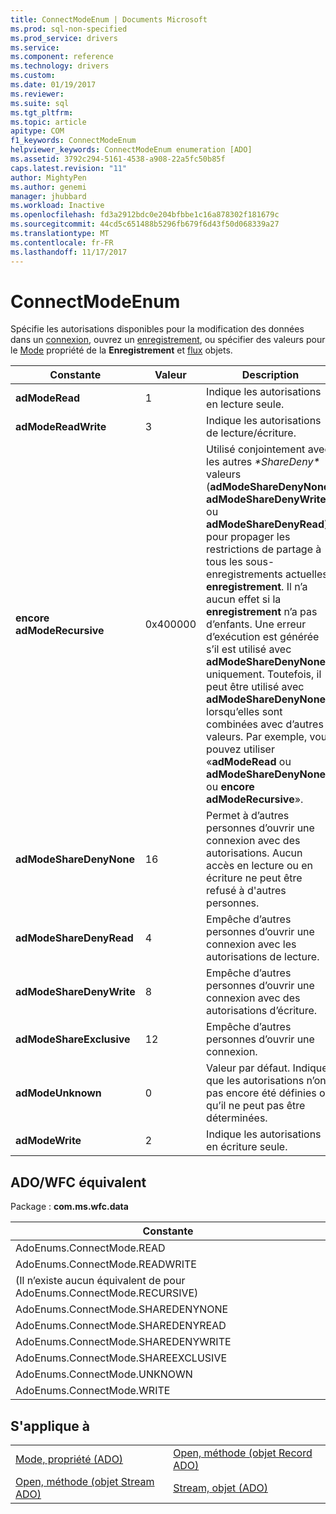 ```yaml
---
title: ConnectModeEnum | Documents Microsoft
ms.prod: sql-non-specified
ms.prod_service: drivers
ms.service: 
ms.component: reference
ms.technology: drivers
ms.custom: 
ms.date: 01/19/2017
ms.reviewer: 
ms.suite: sql
ms.tgt_pltfrm: 
ms.topic: article
apitype: COM
f1_keywords: ConnectModeEnum
helpviewer_keywords: ConnectModeEnum enumeration [ADO]
ms.assetid: 3792c294-5161-4538-a908-22a5fc50b85f
caps.latest.revision: "11"
author: MightyPen
ms.author: genemi
manager: jhubbard
ms.workload: Inactive
ms.openlocfilehash: fd3a2912bdc0e204bfbbe1c16a878302f181679c
ms.sourcegitcommit: 44cd5c651488b5296fb679f6d43f50d068339a27
ms.translationtype: MT
ms.contentlocale: fr-FR
ms.lasthandoff: 11/17/2017
---
```

# <a name="connectmodeenum"></a>ConnectModeEnum
Spécifie les autorisations disponibles pour la modification des données dans un [connexion](../../../ado/reference/ado-api/connection-object-ado.md), ouvrez un [enregistrement](../../../ado/reference/ado-api/record-object-ado.md), ou spécifier des valeurs pour le [Mode](../../../ado/reference/ado-api/mode-property-ado.md) propriété de la  **Enregistrement** et [flux](../../../ado/reference/ado-api/stream-object-ado.md) objets.  
  
|Constante|Valeur| Description|  
|--------------|-----------|-----------------|  
|**adModeRead**|1|Indique les autorisations en lecture seule.|  
|**adModeReadWrite**|3|Indique les autorisations de lecture/écriture.|  
|**encore adModeRecursive**|0x400000|Utilisé conjointement avec les autres  *\*ShareDeny\**  valeurs (**adModeShareDenyNone**, **adModeShareDenyWrite**, ou **adModeShareDenyRead**) pour propager les restrictions de partage à tous les sous-enregistrements actuelles **enregistrement**. Il n’a aucun effet si la **enregistrement** n’a pas d’enfants. Une erreur d’exécution est générée s’il est utilisé avec **adModeShareDenyNone** uniquement. Toutefois, il peut être utilisé avec **adModeShareDenyNone** lorsqu’elles sont combinées avec d’autres valeurs. Par exemple, vous pouvez utiliser «**adModeRead** ou **adModeShareDenyNone** ou **encore adModeRecursive**».|  
|**adModeShareDenyNone**|16|Permet à d’autres personnes d’ouvrir une connexion avec des autorisations. Aucun accès en lecture ou en écriture ne peut être refusé à d'autres personnes.|  
|**adModeShareDenyRead**|4|Empêche d’autres personnes d’ouvrir une connexion avec les autorisations de lecture.|  
|**adModeShareDenyWrite**|8|Empêche d’autres personnes d’ouvrir une connexion avec des autorisations d’écriture.|  
|**adModeShareExclusive**|12|Empêche d’autres personnes d’ouvrir une connexion.|  
|**adModeUnknown**|0|Valeur par défaut. Indique que les autorisations n’ont pas encore été définies ou qu’il ne peut pas être déterminées.|  
|**adModeWrite**|2|Indique les autorisations en écriture seule.|  
  
## <a name="adowfc-equivalent"></a>ADO/WFC équivalent  
 Package : **com.ms.wfc.data**  
  
|Constante|  
|--------------|  
|AdoEnums.ConnectMode.READ|  
|AdoEnums.ConnectMode.READWRITE|  
|(Il n’existe aucun équivalent de pour AdoEnums.ConnectMode.RECURSIVE)|  
|AdoEnums.ConnectMode.SHAREDENYNONE|  
|AdoEnums.ConnectMode.SHAREDENYREAD|  
|AdoEnums.ConnectMode.SHAREDENYWRITE|  
|AdoEnums.ConnectMode.SHAREEXCLUSIVE|  
|AdoEnums.ConnectMode.UNKNOWN|  
|AdoEnums.ConnectMode.WRITE|  
  
## <a name="applies-to"></a>S'applique à  
  
|||  
|-|-|  
|[Mode, propriété (ADO)](../../../ado/reference/ado-api/mode-property-ado.md)|[Open, méthode (objet Record ADO)](../../../ado/reference/ado-api/open-method-ado-record.md)|  
|[Open, méthode (objet Stream ADO)](../../../ado/reference/ado-api/open-method-ado-stream.md)|[Stream, objet (ADO)](../../../ado/reference/ado-api/stream-object-ado.md)|
